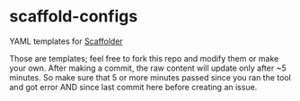 # scaffold-configs
YAML templates for [Scaffolder](https://github.com/cemister/scaffolder)

Those are templates; feel free to fork this repo and modify them or make your own.
After making a commit, the raw content will update only after ~5 minutes. So make sure that 5 or more minutes passed since you ran the tool and got error AND since last commit here before creating an issue. 


